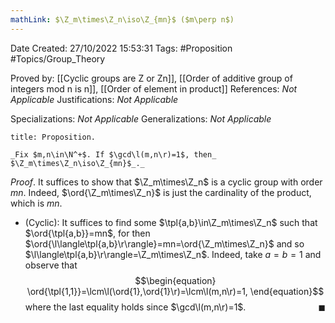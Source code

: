 ```yaml
---
mathLink: $\Z_m\times\Z_n\iso\Z_{mn}$ ($m\perp n$)
---
```


<div class="topSpace"></div>

Date Created: 27/10/2022 15:53:31
Tags: #Proposition #Topics/Group_Theory

Proved by: [[Cyclic groups are Z or Zn]], [[Order of additive group of integers mod n is n]], [[Order of element in product]]
References: _Not Applicable_
Justifications: _Not Applicable_

Specializations: _Not Applicable_
Generalizations: _Not Applicable_

``` ad-Proposition
title: Proposition.

_Fix $m,n\in\N^+$. If $\gcd\l(m,n\r)=1$, then_ $\Z_m\times\Z_n\iso\Z_{mn}$_._

```

_Proof_. It suffices to show that $\Z_m\times\Z_n$ is a cyclic group with order $mn$. Indeed, $\ord{\Z_m\times\Z_n}$ is just the cardinality of the product, which is $mn$.
* (Cyclic): It suffices to find some $\tpl{a,b}\in\Z_m\times\Z_n$ such that $\ord{\tpl{a,b}}=mn$, for then $\ord{\l\langle\tpl{a,b}\r\rangle}=mn=\ord{\Z_m\times\Z_n}$ and so $\l\langle\tpl{a,b}\r\rangle=\Z_m\times\Z_n$. Indeed, take $a=b=1$ and observe that
$$\begin{equation}
    \ord{\tpl{1,1}}=\lcm\l(\ord{1},\ord{1}\r)=\lcm\l(m,n\r)=1,
\end{equation}$$
where the last equality holds since $\gcd\l(m,n\r)=1$.<span style="float:right;">$\blacksquare$</span>
